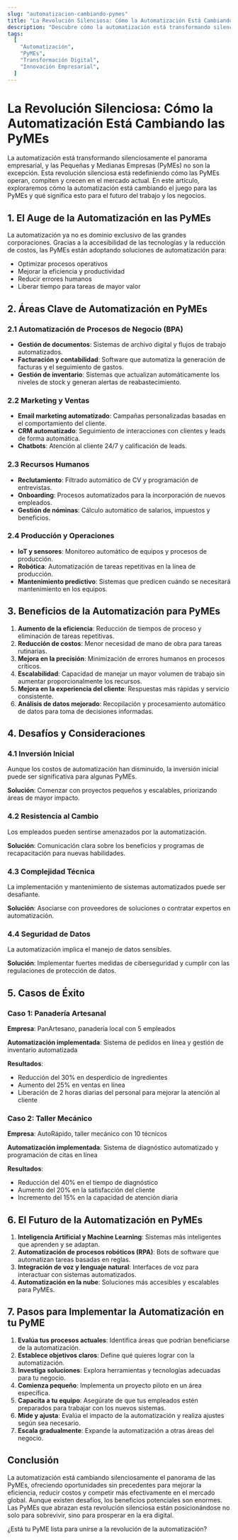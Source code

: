 ```yaml
---
slug: "automatizacion-cambiando-pymes"
title: "La Revolución Silenciosa: Cómo la Automatización Está Cambiando las PyMEs"
description: "Descubre cómo la automatización está transformando silenciosamente el panorama de las pequeñas y medianas empresas, mejorando la eficiencia y la competitividad."
tags:
  [
    "Automatización",
    "PyMEs",
    "Transformación Digital",
    "Innovación Empresarial",
  ]
---
```


# La Revolución Silenciosa: Cómo la Automatización Está Cambiando las PyMEs

La automatización está transformando silenciosamente el panorama empresarial, y las Pequeñas y Medianas Empresas (PyMEs) no son la excepción. Esta revolución silenciosa está redefiniendo cómo las PyMEs operan, compiten y crecen en el mercado actual. En este artículo, exploraremos cómo la automatización está cambiando el juego para las PyMEs y qué significa esto para el futuro del trabajo y los negocios.

## 1. El Auge de la Automatización en las PyMEs

La automatización ya no es dominio exclusivo de las grandes corporaciones. Gracias a la accesibilidad de las tecnologías y la reducción de costos, las PyMEs están adoptando soluciones de automatización para:

- Optimizar procesos operativos
- Mejorar la eficiencia y productividad
- Reducir errores humanos
- Liberar tiempo para tareas de mayor valor

## 2. Áreas Clave de Automatización en PyMEs

### 2.1 Automatización de Procesos de Negocio (BPA)

- **Gestión de documentos**: Sistemas de archivo digital y flujos de trabajo automatizados.
- **Facturación y contabilidad**: Software que automatiza la generación de facturas y el seguimiento de gastos.
- **Gestión de inventario**: Sistemas que actualizan automáticamente los niveles de stock y generan alertas de reabastecimiento.

### 2.2 Marketing y Ventas

- **Email marketing automatizado**: Campañas personalizadas basadas en el comportamiento del cliente.
- **CRM automatizado**: Seguimiento de interacciones con clientes y leads de forma automática.
- **Chatbots**: Atención al cliente 24/7 y calificación de leads.

### 2.3 Recursos Humanos

- **Reclutamiento**: Filtrado automático de CV y programación de entrevistas.
- **Onboarding**: Procesos automatizados para la incorporación de nuevos empleados.
- **Gestión de nóminas**: Cálculo automático de salarios, impuestos y beneficios.

### 2.4 Producción y Operaciones

- **IoT y sensores**: Monitoreo automático de equipos y procesos de producción.
- **Robótica**: Automatización de tareas repetitivas en la línea de producción.
- **Mantenimiento predictivo**: Sistemas que predicen cuándo se necesitará mantenimiento en los equipos.

## 3. Beneficios de la Automatización para PyMEs

1. **Aumento de la eficiencia**: Reducción de tiempos de proceso y eliminación de tareas repetitivas.
2. **Reducción de costos**: Menor necesidad de mano de obra para tareas rutinarias.
3. **Mejora en la precisión**: Minimización de errores humanos en procesos críticos.
4. **Escalabilidad**: Capacidad de manejar un mayor volumen de trabajo sin aumentar proporcionalmente los recursos.
5. **Mejora en la experiencia del cliente**: Respuestas más rápidas y servicio consistente.
6. **Análisis de datos mejorado**: Recopilación y procesamiento automático de datos para toma de decisiones informadas.

## 4. Desafíos y Consideraciones

### 4.1 Inversión Inicial

Aunque los costos de automatización han disminuido, la inversión inicial puede ser significativa para algunas PyMEs.

**Solución**: Comenzar con proyectos pequeños y escalables, priorizando áreas de mayor impacto.

### 4.2 Resistencia al Cambio

Los empleados pueden sentirse amenazados por la automatización.

**Solución**: Comunicación clara sobre los beneficios y programas de recapacitación para nuevas habilidades.

### 4.3 Complejidad Técnica

La implementación y mantenimiento de sistemas automatizados puede ser desafiante.

**Solución**: Asociarse con proveedores de soluciones o contratar expertos en automatización.

### 4.4 Seguridad de Datos

La automatización implica el manejo de datos sensibles.

**Solución**: Implementar fuertes medidas de ciberseguridad y cumplir con las regulaciones de protección de datos.

## 5. Casos de Éxito

### Caso 1: Panadería Artesanal

**Empresa**: PanArtesano, panadería local con 5 empleados

**Automatización implementada**: Sistema de pedidos en línea y gestión de inventario automatizada

**Resultados**:

- Reducción del 30% en desperdicio de ingredientes
- Aumento del 25% en ventas en línea
- Liberación de 2 horas diarias del personal para mejorar la atención al cliente

### Caso 2: Taller Mecánico

**Empresa**: AutoRápido, taller mecánico con 10 técnicos

**Automatización implementada**: Sistema de diagnóstico automatizado y programación de citas en línea

**Resultados**:

- Reducción del 40% en el tiempo de diagnóstico
- Aumento del 20% en la satisfacción del cliente
- Incremento del 15% en la capacidad de atención diaria

## 6. El Futuro de la Automatización en PyMEs

1. **Inteligencia Artificial y Machine Learning**: Sistemas más inteligentes que aprenden y se adaptan.
2. **Automatización de procesos robóticos (RPA)**: Bots de software que automatizan tareas basadas en reglas.
3. **Integración de voz y lenguaje natural**: Interfaces de voz para interactuar con sistemas automatizados.
4. **Automatización en la nube**: Soluciones más accesibles y escalables para PyMEs.

## 7. Pasos para Implementar la Automatización en tu PyME

1. **Evalúa tus procesos actuales**: Identifica áreas que podrían beneficiarse de la automatización.
2. **Establece objetivos claros**: Define qué quieres lograr con la automatización.
3. **Investiga soluciones**: Explora herramientas y tecnologías adecuadas para tu negocio.
4. **Comienza pequeño**: Implementa un proyecto piloto en un área específica.
5. **Capacita a tu equipo**: Asegúrate de que tus empleados estén preparados para trabajar con los nuevos sistemas.
6. **Mide y ajusta**: Evalúa el impacto de la automatización y realiza ajustes según sea necesario.
7. **Escala gradualmente**: Expande la automatización a otras áreas del negocio.

## Conclusión

La automatización está cambiando silenciosamente el panorama de las PyMEs, ofreciendo oportunidades sin precedentes para mejorar la eficiencia, reducir costos y competir más efectivamente en el mercado global. Aunque existen desafíos, los beneficios potenciales son enormes. Las PyMEs que abrazan esta revolución silenciosa están posicionándose no solo para sobrevivir, sino para prosperar en la era digital.

¿Está tu PyME lista para unirse a la revolución de la automatización?
